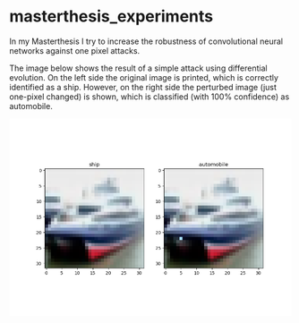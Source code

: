 # masterthesis_experiments

In my Masterthesis I try to increase the robustness of convolutional neural networks against one pixel attacks.

The image below shows the result of a simple attack using differential evolution. On the left side the original image is printed,
which is correctly identified as a ship. However, on the right side the perturbed image (just one-pixel changed) is shown, which is
classified (with 100% confidence) as automobile.

![](images/Figure_1.png)
